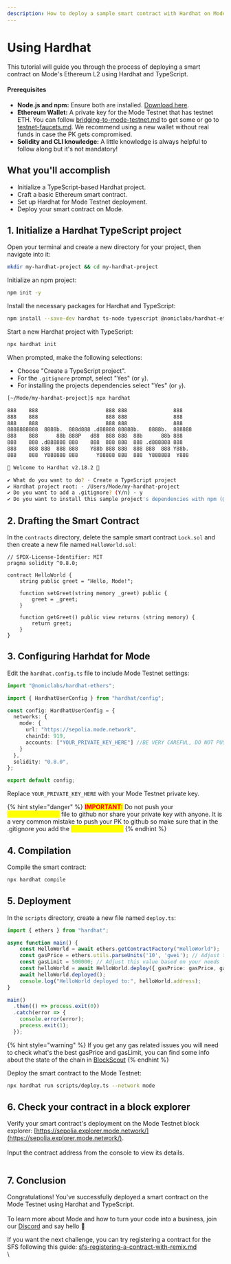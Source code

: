 ```yaml
---
description: How to deploy a sample smart contract with Hardhat on Mode
---
```


# Using Hardhat

This tutorial will guide you through the process of deploying a smart contract on Mode's Ethereum L2 using Hardhat and TypeScript.

#### Prerequisites

* **Node.js and npm:** Ensure both are installed. [Download here](https://nodejs.org/).
* **Ethereum Wallet:** A private key for the Mode Testnet that has testnet ETH. You can follow [bridging-to-mode-testnet.md](../../user-guides/bridge/bridging-to-mode-testnet.md "mention") to get some or go to [testnet-faucets.md](../../tools/testnet-faucets.md "mention"). We recommend using a new wallet without real funds in case the PK gets compromised.
* **Solidity and CLI knowledge:** A little knowledge is always helpful to follow along but it's not mandatory!

## What you'll accomplish

* Initialize a TypeScript-based Hardhat project.
* Craft a basic Ethereum smart contract.
* Set up Hardhat for Mode Testnet deployment.
* Deploy your smart contract on Mode.

## 1. Initialize a Hardhat TypeScript project&#x20;

Open your terminal and create a new directory for your project, then navigate into it:

```bash
mkdir my-hardhat-project && cd my-hardhat-project
```

Initialize an npm project:

```bash
npm init -y
```

Install the necessary packages for Hardhat and TypeScript:

```bash
npm install --save-dev hardhat ts-node typescript @nomiclabs/hardhat-ethers ethers
```

Start a new Hardhat project with TypeScript:

```bash
npx hardhat init
```

When prompted, make the following selections:

* Choose "Create a TypeScript project".
* For the `.gitignore` prompt, select "Yes" (or `y`).
* For installing the projects dependencies select "Yes" (or `y`).

```bash
[~/Mode/my-hardhat-project]$ npx hardhat

888    888                      888 888               888
888    888                      888 888               888
888    888                      888 888               888
8888888888  8888b.  888d888 .d88888 88888b.   8888b.  888888
888    888      88b 888P   d88  888 888  88b      88b 888
888    888 .d888888 888    888  888 888  888 .d888888 888
888    888 888  888 888    Y88b 888 888  888 888  888 Y88b.
888    888  Y888888 888      Y88888 888  888  Y888888  Y888

👷 Welcome to Hardhat v2.18.2 👷‍

✔ What do you want to do? · Create a TypeScript project
✔ Hardhat project root: · /Users/Mode/my-hardhat-project
✔ Do you want to add a .gitignore? (Y/n) · y
✔ Do you want to install this sample project's dependencies with npm (@nomicfoundation/hardhat-toolbox)? (Y/n) · y
```

## 2. Drafting the Smart Contract

&#x20;In the `contracts` directory,  delete the sample smart contract `Lock.sol` and then create a new file named `HelloWorld.sol`:&#x20;

```solidity
// SPDX-License-Identifier: MIT
pragma solidity ^0.8.0;

contract HelloWorld {
    string public greet = "Hello, Mode!";

    function setGreet(string memory _greet) public {
        greet = _greet;
    }

    function getGreet() public view returns (string memory) {
        return greet;
    }
}
```

## 3. Configuring Harhdat for Mode

&#x20;Edit the `hardhat.config.ts` file to include Mode Testnet settings:

```typescript
import "@nomiclabs/hardhat-ethers";

import { HardhatUserConfig } from "hardhat/config";

const config: HardhatUserConfig = {
  networks: {
    mode: {
      url: "https://sepolia.mode.network",
      chainId: 919,
      accounts: ["YOUR_PRIVATE_KEY_HERE"] //BE VERY CAREFUL, DO NOT PUSH THIS TO GITHUB
    }
  },
  solidity: "0.8.0",
};

export default config;
```

Replace `YOUR_PRIVATE_KEY_HERE` with your Mode Testnet private key.

{% hint style="danger" %}
<mark style="color:red;">**IMPORTANT:**</mark> Do not push your <mark style="color:yellow;">`hardhat.config.ts`</mark> file to github nor share your private key with anyone. It is a very common mistake to push your PK to github so make sure that in the .gitignore you add the <mark style="color:yellow;">`hardhat.config.ts`</mark>
{% endhint %}

## 4. Compilation

Compile the smart contract:

```bash
npx hardhat compile
```

## 5. Deployment&#x20;

In the `scripts` directory, create a new file named `deploy.ts`:

```typescript
import { ethers } from "hardhat";

async function main() {
    const HelloWorld = await ethers.getContractFactory("HelloWorld");
    const gasPrice = ethers.utils.parseUnits('10', 'gwei'); // Adjust the '10' as needed
    const gasLimit = 500000; // Adjust this value based on your needs
    const helloWorld = await HelloWorld.deploy({ gasPrice: gasPrice, gasLimit: gasLimit });
    await helloWorld.deployed();
    console.log("HelloWorld deployed to:", helloWorld.address);
}

main()
  .then(() => process.exit(0))
  .catch(error => {
    console.error(error);
    process.exit(1);
  });
```

{% hint style="warning" %}
If you get any gas related issues you will need to check what's the best gasPrice and gasLimit, you can find some info about the state of the chain in [BlockScout](https://sepolia.explorer.mode.network/)
{% endhint %}

Deploy the smart contract to the Mode Testnet:

```bash
npx hardhat run scripts/deploy.ts --network mode
```

####

## 6. Check your contract in a block explorer&#x20;

Verify your smart contract's deployment on the Mode Testnet block explorer: [https://sepolia.explorer.mode.network/](https://sepolia.explorer.mode.network/). \
\
Input the contract address from the console to view its details.

<figure><img src="../../.gitbook/assets/image (15).png" alt=""><figcaption></figcaption></figure>

## 7. Conclusion

Congratulations! You've successfully deployed a smart contract on the Mode Testnet using Hardhat and TypeScript.\
\
To learn more about Mode and how to turn your code into a business, join our [Discord](https://discord.gg/modenetworkofficial) and say hello 👋

If you want the next challenge, you can try registering a contract for the SFS following this guide: [sfs-registering-a-contract-with-remix.md](../sfs-sequencer-fee-sharing/register-a-smart-contract/sfs-registering-a-contract-with-remix.md "mention")\
\
